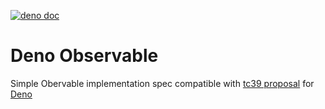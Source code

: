 [![deno doc](https://doc.deno.land/badge.svg)](https://doc.deno.land/https/deno.land/std/fs/mod.ts)

# Deno Observable

Simple Obervable implementation spec compatible with [tc39 proposal](https://github.com/tc39/proposal-observable) for [Deno](https://deno.land/)
